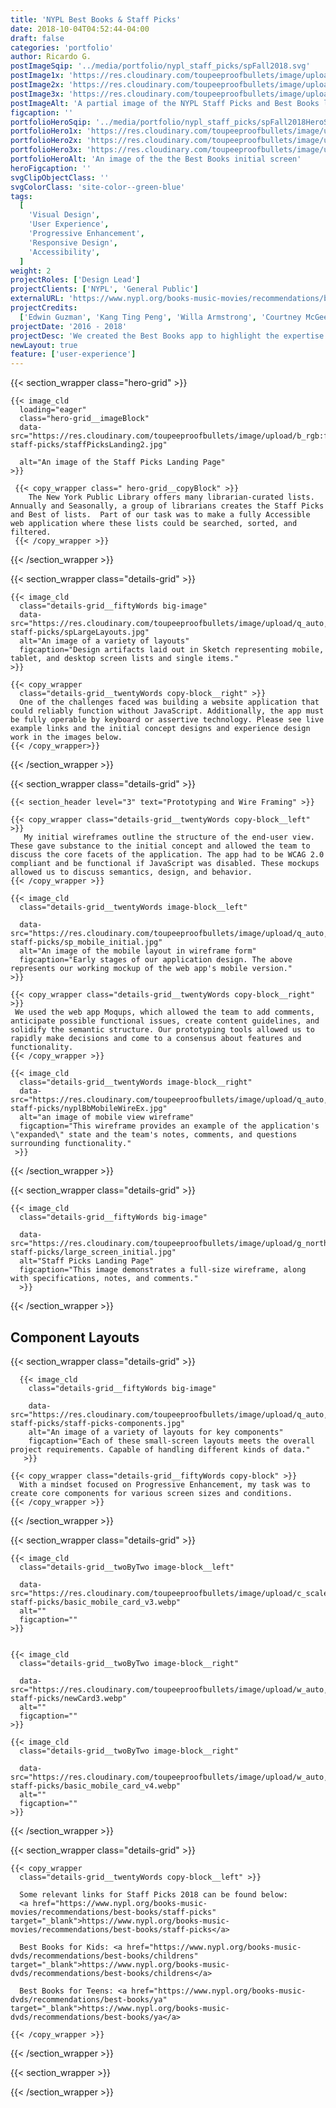 ```yaml
---
title: 'NYPL Best Books & Staff Picks'
date: 2018-10-04T04:52:44-04:00
draft: false
categories: 'portfolio'
author: Ricardo G.
postImageSqip: '../media/portfolio/nypl_staff_picks/spFall2018.svg'
postImage1x: 'https://res.cloudinary.com/toupeeproofbullets/image/upload/t_hp_portfolio/v1548801967/nypl-staff-picks/spProduction.jpg'
postImage2x: 'https://res.cloudinary.com/toupeeproofbullets/image/upload/t_hp_portfolio_2x/v1548801967/nypl-staff-picks/spProduction.jpg'
postImage3x: 'https://res.cloudinary.com/toupeeproofbullets/image/upload/t_hp_portfolio_3x/v1548801967/nypl-staff-picks/spProduction.jpg'
postImageAlt: 'A partial image of the NYPL Staff Picks and Best Books landing page'
figcaption: ''
portfolioHeroSqip: '../media/portfolio/nypl_staff_picks/spFall2018HeroSqip.svg'
portfolioHero1x: 'https://res.cloudinary.com/toupeeproofbullets/image/upload/t_960_1x/v1548801966/nypl-staff-picks/spLargeLayouts.jpg'
portfolioHero2x: 'https://res.cloudinary.com/toupeeproofbullets/image/upload/t_960_2x/v1548801966/nypl-staff-picks/spLargeLayouts.jpg'
portfolioHero3x: 'https://res.cloudinary.com/toupeeproofbullets/image/upload/t_960_3x/v1548801966/nypl-staff-picks/spLargeLayouts.jpg'
portfolioHeroAlt: 'An image of the the Best Books initial screen'
heroFigcaption: ''
svgClipObjectClass: ''
svgColorClass: 'site-color--green-blue'
tags:
  [
    'Visual Design',
    'User Experience',
    'Progressive Enhancement',
    'Responsive Design',
    'Accessibility',
  ]
weight: 2
projectRoles: ['Design Lead']
projectClients: ['NYPL', 'General Public']
externalURL: 'https://www.nypl.org/books-music-movies/recommendations/best-books/staff-picks'
projectCredits:
  ['Edwin Guzman', 'Kang Ting Peng', 'Willa Armstrong', 'Courtney McGee']
projectDate: '2016 - 2018'
projectDesc: 'We created the Best Books app to highlight the expertise and extensive breadth of knowledge held by the librarians working at NYPL. We built an interactive tool allowing users to discover new recommendations from our expert staff'
newLayout: true
feature: ['user-experience']
---
```



{{< section_wrapper class="hero-grid" >}}

    {{< image_cld
      loading="eager"
      class="hero-grid__imageBlock"
      data-src="https://res.cloudinary.com/toupeeproofbullets/image/upload/b_rgb:ffffff,q_auto,w_auto,c_scale,f_auto/v1575923207/nypl-staff-picks/staffPicksLanding2.jpg"
      
      alt="An image of the Staff Picks Landing Page"
    >}}

     {{< copy_wrapper class=" hero-grid__copyBlock" >}}
        The New York Public Library offers many librarian-curated lists. Annually and Seasonally, a group of librarians creates the Staff Picks and Best of lists.  Part of our task was to make a fully Accessible web application where these lists could be searched, sorted, and filtered.  
     {{< /copy_wrapper >}}

{{< /section_wrapper >}}

{{< section_wrapper class="details-grid" >}}
  
    {{< image_cld
      class="details-grid__fiftyWords big-image"
      data-src="https://res.cloudinary.com/toupeeproofbullets/image/upload/q_auto,w_auto,c_scale,f_auto/v1548801966/nypl-staff-picks/spLargeLayouts.jpg"
      alt="An image of a variety of layouts"
      figcaption="Design artifacts laid out in Sketch representing mobile, tablet, and desktop screen lists and single items."
    >}}

    {{< copy_wrapper
      class="details-grid__twentyWords copy-block__right" >}}
      One of the challenges faced was building a website application that could reliably function without JavaScript. Additionally, the app must be fully operable by keyboard or assertive technology. Please see live example links and the initial concept designs and experience design work in the images below.
    {{< /copy_wrapper>}}

{{< /section_wrapper >}}

{{< section_wrapper class="details-grid" >}}

    {{< section_header level="3" text="Prototyping and Wire Framing" >}}

    {{< copy_wrapper class="details-grid__twentyWords copy-block__left" >}}
       My initial wireframes outline the structure of the end-user view. These gave substance to the initial concept and allowed the team to discuss the core facets of the application. The app had to be WCAG 2.0 compliant and be functional if JavaScript was disabled. These mockups allowed us to discuss semantics, design, and behavior.
    {{< /copy_wrapper >}}
    
    {{< image_cld
      class="details-grid__twentyWords image-block__left"
      
      data-src="https://res.cloudinary.com/toupeeproofbullets/image/upload/q_auto,w_auto,c_scale,f_auto/v1575990335/nypl-staff-picks/sp_mobile_initial.jpg"
      alt="An image of the mobile layout in wireframe form"
      figcaption="Early stages of our application design. The above represents our working mockup of the web app's mobile version."
    >}}

    {{< copy_wrapper class="details-grid__twentyWords copy-block__right" >}}
     We used the web app Moqups, which allowed the team to add comments, anticipate possible functional issues, create content guidelines, and solidify the semantic structure. Our prototyping tools allowed us to rapidly make decisions and come to a consensus about features and functionality.
    {{< /copy_wrapper >}}

    {{< image_cld
      class="details-grid__twentyWords image-block__right"
      data-src="https://res.cloudinary.com/toupeeproofbullets/image/upload/q_auto,w_auto,c_scale,f_auto/v1575995429/nypl-staff-picks/nyplBbMobileWireEx.jpg"
      alt="an image of mobile view wireframe"
      figcaption="This wireframe provides an example of the application's \"expanded\" state and the team's notes, comments, and questions surrounding functionality."
     >}}

{{< /section_wrapper >}}

{{< section_wrapper class="details-grid" >}}

    {{< image_cld
      class="details-grid__fiftyWords big-image"
      
      data-src="https://res.cloudinary.com/toupeeproofbullets/image/upload/g_north_west,q_auto,w_auto,c_scale,f_auto/v1575995017/nypl-staff-picks/large_screen_initial.jpg"
      alt="Staff Picks Landing Page"
      figcaption="This image demonstrates a full-size wireframe, along with specifications, notes, and comments."
      >}}

{{< /section_wrapper >}}

## Component Layouts

{{< section_wrapper class="details-grid" >}}

      {{< image_cld
        class="details-grid__fiftyWords big-image"
       
        data-src="https://res.cloudinary.com/toupeeproofbullets/image/upload/q_auto,w_auto,c_scale,f_auto/v1548801972/nypl-staff-picks/staff-picks-components.jpg"
        alt="An image of a variety of layouts for key components"
        figcaption="Each of these small-screen layouts meets the overall project requirements. Capable of handling different kinds of data."
       >}}

    {{< copy_wrapper class="details-grid__fiftyWords copy-block" >}}
      With a mindset focused on Progressive Enhancement, my task was to create core components for various screen sizes and conditions.
    {{< /copy_wrapper >}}

{{< /section_wrapper >}}

{{< section_wrapper class="details-grid" >}}

    {{< image_cld
      class="details-grid__twoByTwo image-block__left"
      
      data-src="https://res.cloudinary.com/toupeeproofbullets/image/upload/c_scale,w_auto/v1576000908/nypl-staff-picks/basic_mobile_card_v3.webp"
      alt=""
      figcaption=""
    >}}


    {{< image_cld
      class="details-grid__twoByTwo image-block__right"
      
      data-src="https://res.cloudinary.com/toupeeproofbullets/image/upload/w_auto,f_auto,q_auto,c_scale/v1548801964/nypl-staff-picks/newCard3.webp"
      alt=""
      figcaption=""
    >}}

    {{< image_cld
      class="details-grid__twoByTwo image-block__right"
      
      data-src="https://res.cloudinary.com/toupeeproofbullets/image/upload/w_auto,f_auto,q_auto,c_scale/v1548801964/nypl-staff-picks/basic_mobile_card_v4.webp"
      alt=""
      figcaption=""
    >}}

{{< /section_wrapper >}}

{{< section_wrapper class="details-grid" >}}

    {{< copy_wrapper
      class="details-grid__twentyWords copy-block__left" >}}

      Some relevant links for Staff Picks 2018 can be found below:
      <a href="https://www.nypl.org/books-music-movies/recommendations/best-books/staff-picks" target="_blank">https://www.nypl.org/books-music-movies/recommendations/best-books/staff-picks</a>

      Best Books for Kids: <a href="https://www.nypl.org/books-music-dvds/recommendations/best-books/childrens" target="_blank">https://www.nypl.org/books-music-dvds/recommendations/best-books/childrens</a>

      Best Books for Teens: <a href="https://www.nypl.org/books-music-dvds/recommendations/best-books/ya" target="_blank">https://www.nypl.org/books-music-dvds/recommendations/best-books/ya</a>

    {{< /copy_wrapper >}}

{{< /section_wrapper >}}

{{< section_wrapper >}}
  
{{< /section_wrapper >}}